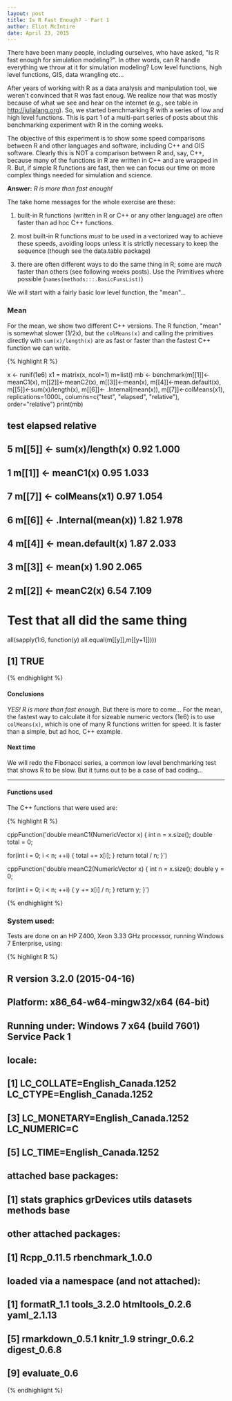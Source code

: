 ```yaml
---
layout: post
title: Is R Fast Enough? - Part 1
author: Eliot McIntire
date: April 23, 2015
---
```


There have been many people, including ourselves, who have asked, "Is R fast enough for simulation modeling?". In other words, can R handle everything we throw at it for simulation modeling?  Low level functions, high level functions, GIS, data wrangling etc... 

After years of working with R as a data analysis and manipulation tool, we weren't convinced that R was fast enoug. We realize now that was mostly because of what we see and hear on the internet (e.g., see table in http://julialang.org). So, we started benchmarking R with a series of low and high level functions. This is part 1 of a multi-part series of posts about this benchmarking experiment with R in the coming weeks. 

The objective of this experiment is to show some speed comparisons between R and other languages and software, including C++ and GIS software. Clearly this is NOT a comparison between R and, say, C++, because many of the functions in R are written in C++ and are wrapped in R. But, if simple R functions are fast, then we can focus our time on more complex things needed for simulation and science.

**Answer:** *R is more than fast enough!*

The take home messages for the whole exercise are these: 

1. built-in R functions (written in R or C++ or any other language) are often faster than ad hoc C++ functions.

2. most built-in R functions *must* to be used in a vectorized way to achieve these speeds, avoiding loops unless it is strictly necessary to keep the sequence (though see the data.table package)

3. there are often different ways to do the same thing in R; some are *much* faster than others (see following weeks posts). Use the Primitives where possible (`names(methods:::.BasicFunsList)`)

We will start with a fairly basic low level function, the "mean"...

### Mean
For the mean, we show two different C++ versions. The R function, "mean" is somewhat slower (1/2x), but the `colMeans(x)` and calling the primitives directly with `sum(x)/length(x)` are as fast or  faster than the fastest C++ function we can write.






{% highlight R %}


x <- runif(1e6)
x1 = matrix(x, ncol=1)
m=list()
mb <- benchmark(m[[1]]<-meanC1(x), m[[2]]<-meanC2(x), m[[3]]<-mean(x), 
                m[[4]]<-mean.default(x), m[[5]]<-sum(x)/length(x), 
                m[[6]]<- .Internal(mean(x)), m[[7]]<-colMeans(x1),
                replications=1000L, columns=c("test", "elapsed", "relative"), order="relative")
print(mb)



##                           test elapsed relative
## 5   m[[5]] <- sum(x)/length(x)    0.92    1.000
## 1          m[[1]] <- meanC1(x)    0.95    1.033
## 7       m[[7]] <- colMeans(x1)    0.97    1.054
## 6 m[[6]] <- .Internal(mean(x))    1.82    1.978
## 4    m[[4]] <- mean.default(x)    1.87    2.033
## 3            m[[3]] <- mean(x)    1.90    2.065
## 2          m[[2]] <- meanC2(x)    6.54    7.109



# Test that all did the same thing
all(sapply(1:6, function(y) all.equal(m[[y]],m[[y+1]])))



## [1] TRUE

{% endhighlight %}

#### Conclusions

*YES! R is more than fast enough*. But there is more to come... For the mean, the fastest way to calculate it for sizeable numeric vectors (1e6) is to use `colMeans(x)`, which is one of many R functions written for speed. It is faster than a simple, but ad hoc, C++ example. 

#### Next time

We will redo the Fibonacci series, a common low level benchmarking test that shows R to be slow.  But it turns out to be a case of bad coding...

--------------------

#### Functions used

The C++ functions that were used are:

{% highlight R %}


cppFunction('double meanC1(NumericVector x) {
  int n = x.size();
  double total = 0;

  for(int i = 0; i < n; ++i) {
    total += x[i];
  }
  return total / n;
}')

cppFunction('double meanC2(NumericVector x) {
  int n = x.size();
  double y = 0;

  for(int i = 0; i < n; ++i) {
    y += x[i] / n;
  }
  return y;
}')

{% endhighlight %}

### System used:
Tests are done on an HP Z400, Xeon 3.33 GHz processor, running Windows 7 Enterprise, using:

{% highlight R %}


## R version 3.2.0 (2015-04-16)
## Platform: x86_64-w64-mingw32/x64 (64-bit)
## Running under: Windows 7 x64 (build 7601) Service Pack 1
## 
## locale:
## [1] LC_COLLATE=English_Canada.1252  LC_CTYPE=English_Canada.1252   
## [3] LC_MONETARY=English_Canada.1252 LC_NUMERIC=C                   
## [5] LC_TIME=English_Canada.1252    
## 
## attached base packages:
## [1] stats     graphics  grDevices utils     datasets  methods   base     
## 
## other attached packages:
## [1] Rcpp_0.11.5      rbenchmark_1.0.0
## 
## loaded via a namespace (and not attached):
## [1] formatR_1.1     tools_3.2.0     htmltools_0.2.6 yaml_2.1.13    
## [5] rmarkdown_0.5.1 knitr_1.9       stringr_0.6.2   digest_0.6.8   
## [9] evaluate_0.6

{% endhighlight %}

